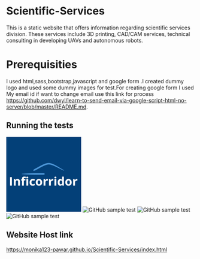 # Scientific-Services
This is a static website that offers information regarding scientific services division. These services include 3D printing, CAD/CAM services, technical consulting in developing UAVs and autonomous robots.
# Prerequisities
 I used html,sass,bootstrap,javascript and google form .I created dummy logo and used some dummy images for test.For creating google form I used My email id if want to change email use this link for process 
 https://github.com/dwyl/learn-to-send-email-via-google-script-html-no-server/blob/master/README.md.

 ## Running the tests
 ![GitHub Logo](/images/logo.png)
 ![GitHub sample test](/images/sampletest1.png)
 ![GitHub sample test](/sampletest2.png)
 ![GitHub  sample test](/sampletest3.png)
    
## Website Host link
https://monika123-pawar.github.io/Scientific-Services/index.html

